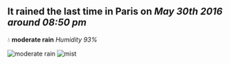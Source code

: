 ## It rained the last time in Paris on *May 30th 2016 around 08:50 pm*
💧  **moderate rain** *Humidity 93%*

![moderate rain](http://openweathermap.org/img/w/10n.png) ![mist](http://openweathermap.org/img/w/50n.png)
